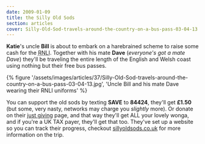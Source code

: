 ```yaml
---
date: 2009-01-09
title: the Silly Old Sods
section: articles
cover: Silly-Old-Sod-travels-around-the-country-on-a-bus-pass-03-04-13.jpg
---
```

**Katie**'s uncle **Bill** is about to embark on a harebrained scheme to raise some cash for the <abbr title="Royal National Lifeboats Institution">RNLI</abbr>. Together with his mate **Dave** (*everyone's got a mate Dave*) they'll be traveling the entire length of the English and Welsh coast using nothing but their free bus passes. 

{% figure '/assets/images/articles/37/Silly-Old-Sod-travels-around-the-country-on-a-bus-pass-03-04-13.jpg', 'Uncle Bill and his mate Dave wearing their RNLI uniforms' %}

You can support the old sods by texting **SAVE** to **84424**, they'll get **£1.50** (but some, very nasty, networks may charge you *slightly* more). Or donate on their [just giving](//www.justgiving.com/sillyoldsods) page, and that way they'll get ALL your lovely wonga, and if you're a UK TAX payer, they'll get that too. They've set up a website so you can track their progress, checkout [sillyoldsods.co.uk](//www.sillyoldsods.co.uk) for more information on the trip.